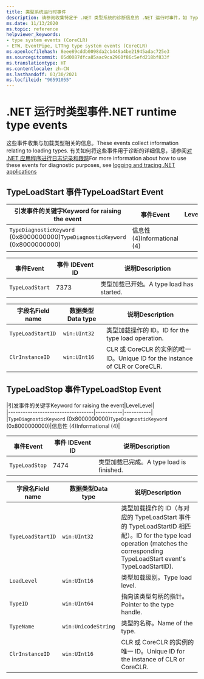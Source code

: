 ```yaml
---
title: 类型系统运行时事件
description: 请参阅收集特定于 .NET 类型系统的诊断信息的 .NET 运行时事件，如 TypeLoadStart 和 TypeLoadStop。
ms.date: 11/13/2020
ms.topic: reference
helpviewer_keywords:
- type system events (CoreCLR)
- ETW, EventPipe, LTTng type system events (CoreCLR)
ms.openlocfilehash: 8eee89cddb0098da2cb449a4be21945adac725e3
ms.sourcegitcommit: 05d0087dfca85aac9ca2960f86c5efd218bf833f
ms.translationtype: HT
ms.contentlocale: zh-CN
ms.lasthandoff: 03/30/2021
ms.locfileid: "96591055"
---
```

# <a name="net-runtime-type-events"></a><span data-ttu-id="3c1e0-103">.NET 运行时类型事件</span><span class="sxs-lookup"><span data-stu-id="3c1e0-103">.NET runtime type events</span></span>

<span data-ttu-id="3c1e0-104">这些事件收集与加载类型相关的信息。</span><span class="sxs-lookup"><span data-stu-id="3c1e0-104">These events collect information relating to loading types.</span></span> <span data-ttu-id="3c1e0-105">有关如何将这些事件用于诊断的详细信息，请参阅[对 .NET 应用程序进行日志记录和跟踪](../../core/diagnostics/logging-tracing.md)</span><span class="sxs-lookup"><span data-stu-id="3c1e0-105">For more information about how to use these events for diagnostic purposes, see [logging and tracing .NET applications](../../core/diagnostics/logging-tracing.md)</span></span>

## <a name="typeloadstart-event"></a><span data-ttu-id="3c1e0-106">TypeLoadStart 事件</span><span class="sxs-lookup"><span data-stu-id="3c1e0-106">TypeLoadStart Event</span></span>

|<span data-ttu-id="3c1e0-107">引发事件的关键字</span><span class="sxs-lookup"><span data-stu-id="3c1e0-107">Keyword for raising the event</span></span>|<span data-ttu-id="3c1e0-108">事件</span><span class="sxs-lookup"><span data-stu-id="3c1e0-108">Event</span></span>|<span data-ttu-id="3c1e0-109">Level</span><span class="sxs-lookup"><span data-stu-id="3c1e0-109">Level</span></span>|  
|-----------------------------------|-----------|-----------|  
|<span data-ttu-id="3c1e0-110">`TypeDiagnosticKeyword` (0x8000000000)</span><span class="sxs-lookup"><span data-stu-id="3c1e0-110">`TypeDiagnosticKeyword` (0x8000000000)</span></span>|<span data-ttu-id="3c1e0-111">信息性 (4)</span><span class="sxs-lookup"><span data-stu-id="3c1e0-111">Informational (4)</span></span>|  

|<span data-ttu-id="3c1e0-112">事件</span><span class="sxs-lookup"><span data-stu-id="3c1e0-112">Event</span></span>|<span data-ttu-id="3c1e0-113">事件 ID</span><span class="sxs-lookup"><span data-stu-id="3c1e0-113">Event ID</span></span>|<span data-ttu-id="3c1e0-114">说明</span><span class="sxs-lookup"><span data-stu-id="3c1e0-114">Description</span></span>|  
|-----------|--------------|-----------------|  
|`TypeLoadStart`|<span data-ttu-id="3c1e0-115">73</span><span class="sxs-lookup"><span data-stu-id="3c1e0-115">73</span></span>|<span data-ttu-id="3c1e0-116">类型加载已开始。</span><span class="sxs-lookup"><span data-stu-id="3c1e0-116">A type load has started.</span></span>|

|<span data-ttu-id="3c1e0-117">字段名</span><span class="sxs-lookup"><span data-stu-id="3c1e0-117">Field name</span></span>|<span data-ttu-id="3c1e0-118">数据类型</span><span class="sxs-lookup"><span data-stu-id="3c1e0-118">Data type</span></span>|<span data-ttu-id="3c1e0-119">说明</span><span class="sxs-lookup"><span data-stu-id="3c1e0-119">Description</span></span>|  
|----------------|---------------|-----------------|  
|`TypeLoadStartID`|`win:UInt32`|<span data-ttu-id="3c1e0-120">类型加载操作的 ID。</span><span class="sxs-lookup"><span data-stu-id="3c1e0-120">ID for the type load operation.</span></span>|
|`ClrInstanceID`|`win:UInt16`|<span data-ttu-id="3c1e0-121">CLR 或 CoreCLR 的实例的唯一 ID。</span><span class="sxs-lookup"><span data-stu-id="3c1e0-121">Unique ID for the instance of CLR or CoreCLR.</span></span>|  

## <a name="typeloadstop-event"></a><span data-ttu-id="3c1e0-122">TypeLoadStop 事件</span><span class="sxs-lookup"><span data-stu-id="3c1e0-122">TypeLoadStop Event</span></span>

|<span data-ttu-id="3c1e0-123">引发事件的关键字</span><span class="sxs-lookup"><span data-stu-id="3c1e0-123">Keyword for raising the event</span></span>|<span data-ttu-id="3c1e0-124">Level</span><span class="sxs-lookup"><span data-stu-id="3c1e0-124">Level</span></span>|  
|-----------------------------------|-----------|-----------|  
|<span data-ttu-id="3c1e0-125">`TypeDiagnosticKeyword` (0x8000000000)</span><span class="sxs-lookup"><span data-stu-id="3c1e0-125">`TypeDiagnosticKeyword` (0x8000000000)</span></span>|<span data-ttu-id="3c1e0-126">信息性 (4)</span><span class="sxs-lookup"><span data-stu-id="3c1e0-126">Informational (4)</span></span>|  

|<span data-ttu-id="3c1e0-127">事件</span><span class="sxs-lookup"><span data-stu-id="3c1e0-127">Event</span></span>|<span data-ttu-id="3c1e0-128">事件 ID</span><span class="sxs-lookup"><span data-stu-id="3c1e0-128">Event ID</span></span>|<span data-ttu-id="3c1e0-129">说明</span><span class="sxs-lookup"><span data-stu-id="3c1e0-129">Description</span></span>|  
|-----------|--------------|-----------------|  
|`TypeLoadStop`|<span data-ttu-id="3c1e0-130">74</span><span class="sxs-lookup"><span data-stu-id="3c1e0-130">74</span></span>|<span data-ttu-id="3c1e0-131">类型加载已完成。</span><span class="sxs-lookup"><span data-stu-id="3c1e0-131">A type load is finished.</span></span>|

|<span data-ttu-id="3c1e0-132">字段名</span><span class="sxs-lookup"><span data-stu-id="3c1e0-132">Field name</span></span>|<span data-ttu-id="3c1e0-133">数据类型</span><span class="sxs-lookup"><span data-stu-id="3c1e0-133">Data type</span></span>|<span data-ttu-id="3c1e0-134">说明</span><span class="sxs-lookup"><span data-stu-id="3c1e0-134">Description</span></span>|  
|----------------|---------------|-----------------|  
|`TypeLoadStartID`|`win:UInt32`|<span data-ttu-id="3c1e0-135">类型加载操作的 ID（与对应的 TypeLoadStart 事件的 TypeLoadStartID 相匹配）。</span><span class="sxs-lookup"><span data-stu-id="3c1e0-135">ID for the type load operation (matches the corresponding TypeLoadStart event's TypeLoadStartID).</span></span>|
|`LoadLevel`|`win:UInt16`|<span data-ttu-id="3c1e0-136">类型加载级别。</span><span class="sxs-lookup"><span data-stu-id="3c1e0-136">Type load level.</span></span>|
|`TypeID`|`win:UInt64`|<span data-ttu-id="3c1e0-137">指向该类型句柄的指针。</span><span class="sxs-lookup"><span data-stu-id="3c1e0-137">Pointer to the type handle.</span></span>|
|`TypeName`|`win:UnicodeString`|<span data-ttu-id="3c1e0-138">类型的名称。</span><span class="sxs-lookup"><span data-stu-id="3c1e0-138">Name of the type.</span></span>|
|`ClrInstanceID`|`win:UInt16`|<span data-ttu-id="3c1e0-139">CLR 或 CoreCLR 的实例的唯一 ID。</span><span class="sxs-lookup"><span data-stu-id="3c1e0-139">Unique ID for the instance of CLR or CoreCLR.</span></span>|  
